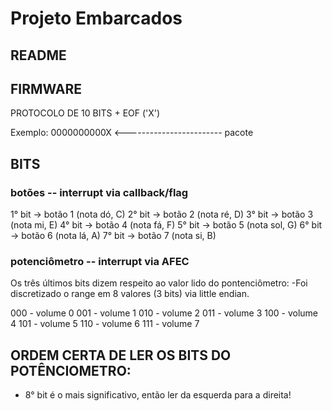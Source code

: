 # Projeto Embarcados

## README

## FIRMWARE

PROTOCOLO DE 10 BITS + EOF ('X')

Exemplo: 0000000000X <------------------------ pacote

## BITS
  ### botões -- interrupt via callback/flag
  1° bit -> botão 1 (nota dó, C)
  2° bit -> botão 2 (nota ré, D)
  3° bit -> botão 3 (nota mi, E)
  4° bit -> botão 4 (nota fá, F)
  5° bit -> botão 5 (nota sol, G)
  6° bit -> botão 6 (nota lá, A)
  7° bit -> botão 7 (nota si, B)
  
  ### potenciômetro -- interrupt via AFEC
  Os três últimos bits dizem respeito ao valor lido do pontenciômetro:
  -Foi discretizado o range em 8 valores (3 bits) via little endian.
  
  000 - volume 0
  001 - volume 1
  010 - volume 2
  011 - volume 3
  100 - volume 4
  101 - volume 5
  110 - volume 6
  111 - volume 7
  
  ## ORDEM CERTA DE LER OS BITS DO POTÊNCIOMETRO:
  - 8° bit é o mais significativo, então ler da esquerda para a direita!

  
